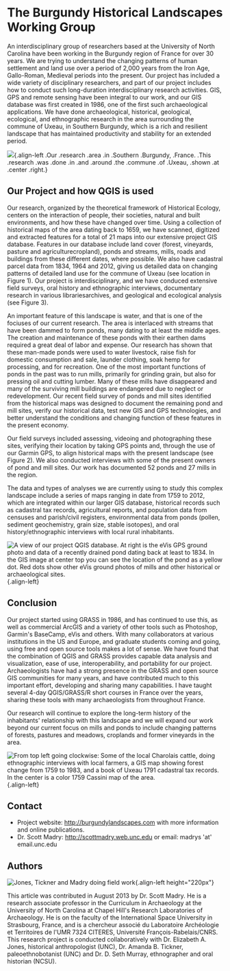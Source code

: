 # The Burgundy Historical Landscapes Working Group

An interdisciplinary group of researchers based at the University of
North Carolina have been working in the Burgundy region of France for
over 30 years. We are trying to understand the changing patterns of
human settlement and land use over a period of 2,000 years from the Iron
Age, Gallo-Roman, Medieval periods into the present. Our project has
included a wide variety of disciplinary researchers, and part of our
project includes how to conduct such long-duration interdisciplinary
research activities. GIS, GPS and remote sensing have been integral to
our work, and our GIS database was first created in 1986, one of the
first such archaeological applications. We have done archaeological,
historical, geological, ecological, and ethnographic research in the
area surrounding the commune of Uxeau, in Southern Burgundy, which is a
rich and resilient landscape that has maintained productivity and
stability for an extended period.

![](./images/france_burgundy.jpg){.align-left .Our .research .area .in
.Southern .Burgundy, .France. .This .research .was .done .in .and
.around .the .commune .of .Uxeau, .shown .at .center .right.}

## Our Project and how QGIS is used

Our research, organized by the theoretical framework of Historical
Ecology, centers on the interaction of people, their societies, natural
and built environments, and how these have changed over time. Using a
collection of historical maps of the area dating back to 1659, we have
scanned, digitized and extracted features for a total of 21 maps into
our extensive project GIS database. Features in our database include
land cover (forest, vineyards, pasture and agriculturecropland), ponds
and streams, mills, roads and buildings from these different dates,
where possible. We also have cadastral parcel data from 1834, 1964 and
2012, giving us detailed data on changing patterns of detailed land use
for the commune of Uxeau (see location in Figure 1). Our project is
interdisciplinary, and we have conduced extensive field surveys, oral
history and ethnographic interviews, documentary research in various
librariesarchives, and geological and ecological analysis (see Figure
3).

An important feature of this landscape is water, and that is one of the
fociuses of our current research. The area is interlaced with streams
that have been dammed to form ponds, many dating to at least the middle
ages. The creation and maintenance of these ponds with their earthen
dams required a great deal of labor and expense. Our research has shown
that these man-made ponds were used to water livestock, raise fish for
domestic consumption and sale, launder clothing, soak hemp for
processing, and for recreation. One of the most important functions of
ponds in the past was to run mills, primarily for grinding grain, but
also for pressing oil and cutting lumber. Many of these mills have
disappeared and many of the surviving mill buildings are endangered due
to neglect or redevelopment. Our recent field survey of ponds and mill
sites identified from the historical maps was designed to document the
remaining pond and mill sites, verify our historical data, test new GIS
and GPS technologies, and better understand the conditions and changing
function of these features in the present economy.

Our field surveys included assessing, videoing and photographing these
sites, verifying their location by taking GPS points and, through the
use of our Garmin GPS, to align historical maps with the present
landscape (see Figure 2). We also conducted interviews with some of the
present owners of pond and mill sites. Our work has documented 52 ponds
and 27 mills in the region.

The data and types of analyses we are currently using to study this
complex landscape include a series of maps ranging in date from 1759 to
2012, which are integrated within our larger GIS database, historical
records such as cadastral tax records, agricultural reports, and
population data from censuses and parish/civil registers, environmental
data from ponds (pollen, sediment geochemistry, grain size, stable
isotopes), and oral history/ethnographic interviews with local rural
inhabitants.

![A view of our project QGIS database. At right is the eVis GPS ground
photo and data of a recently drained pond dating back at least to 1834.
In the GIS image at center top you can see the location of the pond as a
yellow dot. Red dots show other eVis ground photos of mills and other
historical or archaeological
sites.](./images/france_burgundy2.jpg){.align-left}

## Conclusion

Our project started using GRASS in 1986, and has continued to use this,
as well as commercial ArcGIS and a variety of other tools such as
Photoshop, Garmin's BaseCamp, eVis and others. With many collaborators
at various institutions in the US and Europe, and graduate students
coming and going, using free and open source tools makes a lot of sense.
We have found that the combination of QGIS and GRASS provides capable
data analysis and visualization, ease of use, interoperability, and
portability for our project. Archaeologists have had a strong presence
in the GRASS and open source GIS communities for many years, and have
contributed much to this important effort, developing and sharing many
capabilities. I have taught several 4-day QGIS/GRASS/R short courses in
France over the years, sharing these tools with many archaeologists from
throughout France.

Our research will continue to explore the long-term history of the
inhabitants' relationship with this landscape and we will expand our
work beyond our current focus on mills and ponds to include changing
patterns of forests, pastures and meadows, croplands and former
vineyards in the area.

![From top left going clockwise: Some of the local Charolais cattle,
doing ethnographic interviews with local farmers, a GIS map showing
forest change from 1759 to 1983, and a book of Uxeau 1791 cadastral tax
records. In the center is a color 1759 Cassini map of the
area.](./images/france_burgundy3.jpg){.align-left}

## Contact

-   Project website: <http://burgundylandscapes.com> with more
    information and online publications.
-   Dr. Scott Madry: <http://scottmadry.web.unc.edu> or email: madrys
    'at' email.unc.edu

## Authors

![Jones, Tickner and Madry doing field
work](./images/france_burgundy4.png){.align-left height="220px"}

This article was contributed in August 2013 by Dr. Scott Madry. He is a
research associate professor in the Curriculum in Archaeology at the
University of North Carolina at Chapel Hill's Research Laboratories of
Archaeology. He is on the faculty of the International Space University
in Strasbourg, France, and is a chercheur associé du Laboratoire
Archéologie et Territoires de l\'UMR 7324 CITERES, Université
François-Rabelais/CNRS. This research project is conducted
collaboratively with Dr. Elizabeth A. Jones, historical anthropologist
(UNC), Dr. Amanda B. Tickner, paleoethnobotanist (UNC) and Dr. D. Seth
Murray, ethnographer and oral historian (NCSU).
